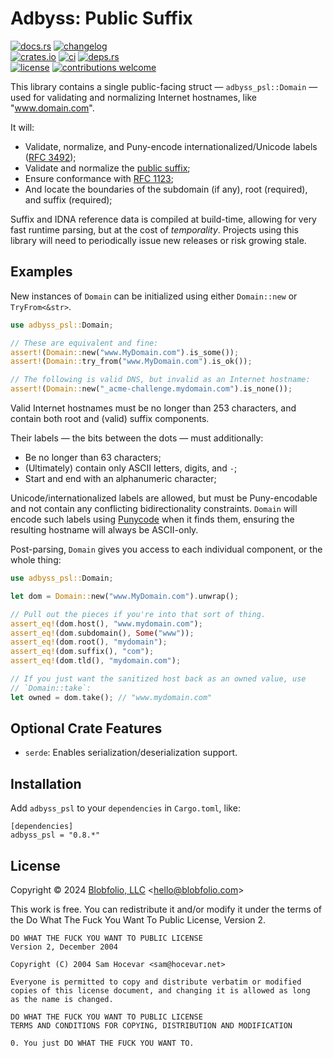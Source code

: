 # Adbyss: Public Suffix

[![docs.rs](https://img.shields.io/docsrs/adbyss_psl.svg?style=flat-square&label=docs.rs)](https://docs.rs/adbyss_psl/)
[![changelog](https://img.shields.io/crates/v/adbyss_psl.svg?style=flat-square&label=changelog&color=9b59b6)](https://github.com/Blobfolio/adbyss/blob/master/adbyss_psl/CHANGELOG.md)<br>
[![crates.io](https://img.shields.io/crates/v/adbyss_psl.svg?style=flat-square&label=crates.io)](https://crates.io/crates/adbyss_psl)
[![ci](https://img.shields.io/github/actions/workflow/status/Blobfolio/adbyss/ci.yaml?style=flat-square&label=ci)](https://github.com/Blobfolio/adbyss/actions)
[![deps.rs](https://deps.rs/repo/github/blobfolio/adbyss/status.svg?style=flat-square&label=deps.rs)](https://deps.rs/repo/github/blobfolio/adbyss)<br>
[![license](https://img.shields.io/badge/license-wtfpl-ff1493?style=flat-square)](https://en.wikipedia.org/wiki/WTFPL)
[![contributions welcome](https://img.shields.io/badge/PRs-welcome-brightgreen.svg?style=flat-square&label=contributions)](https://github.com/Blobfolio/adbyss/issues)

This library contains a single public-facing struct — `adbyss_psl::Domain` — used for validating and normalizing Internet hostnames, like "www.domain.com".

It will:
* Validate, normalize, and Puny-encode internationalized/Unicode labels ([RFC 3492](https://datatracker.ietf.org/doc/html/rfc3492#ref-IDNA));
* Validate and normalize the [public suffix](https://publicsuffix.org/list/);
* Ensure conformance with [RFC 1123](https://datatracker.ietf.org/doc/html/rfc1123);
* And locate the boundaries of the subdomain (if any), root (required), and suffix (required); 

Suffix and IDNA reference data is compiled at build-time, allowing for very fast runtime parsing, but at the cost of _temporality_. Projects using this library will need to periodically issue new releases or risk growing stale.



## Examples

New instances of `Domain` can be initialized using either `Domain::new` or `TryFrom<&str>`.

```rust
use adbyss_psl::Domain;

// These are equivalent and fine:
assert!(Domain::new("www.MyDomain.com").is_some());
assert!(Domain::try_from("www.MyDomain.com").is_ok());

// The following is valid DNS, but invalid as an Internet hostname:
assert!(Domain::new("_acme-challenge.mydomain.com").is_none());
```

Valid Internet hostnames must be no longer than 253 characters, and contain both root and (valid) suffix components.

Their labels — the bits between the dots — must additionally:
* Be no longer than 63 characters;
* (Ultimately) contain only ASCII letters, digits, and `-`;
* Start and end with an alphanumeric character;

Unicode/internationalized labels are allowed, but must be Puny-encodable and not contain any conflicting bidirectionality constraints. `Domain` will encode such labels using [Punycode](https://en.wikipedia.org/wiki/Punycode) when it finds them, ensuring the resulting hostname will always be ASCII-only.

Post-parsing, `Domain` gives you access to each individual component, or the whole thing:

```rust
use adbyss_psl::Domain;

let dom = Domain::new("www.MyDomain.com").unwrap();

// Pull out the pieces if you're into that sort of thing.
assert_eq!(dom.host(), "www.mydomain.com");
assert_eq!(dom.subdomain(), Some("www"));
assert_eq!(dom.root(), "mydomain");
assert_eq!(dom.suffix(), "com");
assert_eq!(dom.tld(), "mydomain.com");

// If you just want the sanitized host back as an owned value, use
// `Domain::take`:
let owned = dom.take(); // "www.mydomain.com"
```



## Optional Crate Features

* `serde`: Enables serialization/deserialization support.



## Installation

Add `adbyss_psl` to your `dependencies` in `Cargo.toml`, like:

```
[dependencies]
adbyss_psl = "0.8.*"
```



## License

Copyright © 2024 [Blobfolio, LLC](https://blobfolio.com) &lt;hello@blobfolio.com&gt;

This work is free. You can redistribute it and/or modify it under the terms of the Do What The Fuck You Want To Public License, Version 2.

    DO WHAT THE FUCK YOU WANT TO PUBLIC LICENSE
    Version 2, December 2004
    
    Copyright (C) 2004 Sam Hocevar <sam@hocevar.net>
    
    Everyone is permitted to copy and distribute verbatim or modified
    copies of this license document, and changing it is allowed as long
    as the name is changed.
    
    DO WHAT THE FUCK YOU WANT TO PUBLIC LICENSE
    TERMS AND CONDITIONS FOR COPYING, DISTRIBUTION AND MODIFICATION
    
    0. You just DO WHAT THE FUCK YOU WANT TO.
